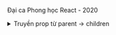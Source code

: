 Đại ca Phong học React - 2020

<details>
    <summary>Truyền prop từ parent -> children</summary>

    ### Parent
    ```
    <ToDoItem title="hello"/>
    ```
    ### Children
    ```
    {this.props.title}
    ```
</details>
